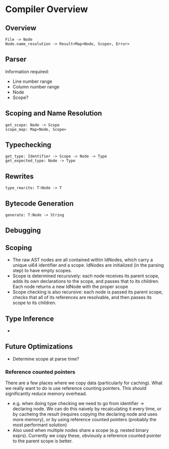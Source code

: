 # Compiler Overview

## Overview

    File -> Node
    Node.name_resolution -> Result<Map<Node, Scope>, Error>

## Parser
Information required:

* Line number range
* Column number range
* Node
* Scope?


## Scoping and Name Resolution

    get_scope: Node -> Scope
    scope_map: Map<Node, Scope>

## Typechecking

    get_type: Identifier -> Scope -> Node -> Type
    get_expected_type: Node -> Type

## Rewrites

    type_rewrite: T:Node -> T

## Bytecode Generation

    generate: T:Node -> String

## Debugging
## Scoping
* The raw AST nodes are all contained within IdNodes, which carry a unique ui64 identifier and a scope. IdNodes are initialized (in the parsing step) to have empty scopes.
* Scope is determined recursively: each node receives its parent scope, adds its own declarations to the scope, and passes that to its children. Each node returns a new IdNode with the proper scope
* Scope checking is also recursive: each node is passed its parent scope, checks that all of its references are resolvable, and then passes its scope to its children.

## Type Inference
* 

## Future Optimizations
* Determine scope at parse time?

### Reference counted pointers
There are a few places where we copy data (particularly for caching). What we really want to do is use reference counting pointers. This should significantly reduce memory overhead.
* e.g. when doing type checking we need to go from identifier -> declaring node. We can do this naively by recalculating it every time, or by cacheing the result (requires copying the declaring node and uses more memory), or by using reference counted pointers (probably the most performant solution)
* Also used when multiple nodes share a scope (e.g. nested binary exprs). Currently we copy these, obviously a reference counted pointer to the parent scope is better.
